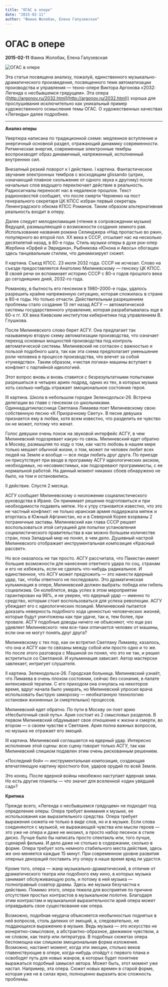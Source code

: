 ```yaml
---
title: "ОГАС в опере"
date: "2015-02-11"
author: "Фаина Жолобак, Елена Галузевская"
---
```


# ОГАС в опере

**2015-02-11** Фаина Жолобак, Елена Галузевская

![ОГАС в опере](http://argonov.ru/images/covers/2032-402.jpg)

Эта статья посвящена анализу, пожалуй, единственного музыкально-драматического произведения, посвященного теме автоматизации производства и управления — техно-опере Виктора Аргонова «2032: Легенда о несбывшемся грядущем». Эта опера ([http://argonov.ru/2032.html](http://argonov.ru/2032.html)) хороша для прослушивания исключительно как уникальный пример художественного осмысления темы ОГАС. О художественных качествах «Легенды» далее подробнее.

***

**Анализ оперы**

Увертюра написана по традиционной схеме: медленное вступление и энергичный основной раздел, отражающий динамику современности. Ритмическая энергия, современные электронные тембры воспроизводят образ динамичный, напряженный, исполненный внутренних сил.

Внезапный резкий поворот к I действию. I картина. Фантастическое звучание электронных тембров с восходящим glissando (штрих, означающий плавное скольжение от одного звука к другому) после начальных слов ведущего переключает действие в реальность. Радиосигналы переносят нас в недалекое прошлое. Текст радионовостей сообщает, что после смерти Черненко на пост генерального секретаря ЦК КПСС избран первый секретарь Ленинградского обкома КПСС Романов. Таким образом альтернативная реальность входит в оперу.

Далее следует мелодекламация (чтение в сопровождении музыки) Ведущей, размышляющей о возможности создания земного рая. Использование названия романа Селинджера «Над пропастью во ржи», популярного во второй пол. XX века в СССР, отсылает нас на несколько десятилетий назад, в 80-е годы. Стиль музыки оперы в духе рок-опер Жербина «Орфей и Эвридика», Рыбникова «Юнона и Авось» обогащен здесь танцевальным стилем, что динамизирует сюжет.

II картина. Съезд КПСС. 23 июля 2032 года. СССР не исчезал. Слово на съезде предоставляется Анатолию Милиневскому — генсеку ЦК КПСС. В своей речи он вспоминает историю СССР с 80-х годов прошлого века до сегодняшних дней, 2032-го года.

Романову, в бытность его генсеком в 1980–2000-е годы, удалось разрешить крайне напряженную ситуацию, которая сложилась в стране в 80-е годы. Но только отчасти. Действительным разрешением проблемы стало создание 13 лет назад АСГУ — автоматической системы государственного управления, которая разрабатывалась еще в 60-х гг. XX века Киевским институтом кибернетики под управлением В. Глушкова.

После Милиневского слово берет АСГУ. Она предлагает так называемую вторую схему автоматизации производства, что означает переход основных мощностей производства под контроль автоматической системы. Милиневский не согласен с важностью и пользой подобного шага, так как эта схема предполагает уменьшение роли человека в процессе производства, что влечет за собой «тунеядство». Таким образом, «чистая логика» машины вступает в конфликт с партийной идеологией.

Этот вопрос вновь и вновь ставится с безрезультатными попытками разрешиться в четырех ариях подряд, одних из тех, в которых музыка хоть сколько-нибудь отражает эмоциональное состояние героя.

III картина. Школа в небольшом городке Зеленодольск-26. Встреча делегации во главе с генсеком со школьниками. Одиннадцатиклассница Светлана Лимаева поет Милиневскому свою собственную песню «К Призрачному Свету». В песне девушка признается ему в любви, хотя всем известно, что разделить ее чувство он не может, потому что женат.

Голос девушки очень похож на звуковой интерфейс АСГУ, в чем Милиневский подозревает какую-то связь. Милиневский едет обратно в Москву, размышляя по ходу о том, как часто любовь в нашем мире только мешает обычной жизни, о том, может ли человек любит всех людей на Земле и вообще — все люди любить друг друга. По приезде он присутствует при вводе в программу АСГУ идеологических аксиом, необходимых, но несовместимых, как подозревают программисты, с ее нормальной работой. На данный момент никаких сбоев обнаружено не было, на том и остановились.

II действие. Спустя 2 месяца.

АСГУ сообщает Милиневскому о низложении социалистического руководства в Иране. Он принимает решение подготовиться и при необходимости подавить мятеж. Но к утру становится известно, что это не частный конфликт: не только иранская армия поддержала мятеж и вторглась в Южный Афганистан, но и в Северной Корее взорваны 2 пограничные заставы. Милиневский как глава СССР решает воспользоваться этой ситуацией для попытки установления социалистического правительства в как можно большем количестве стран, пока Западный мир не понял, в чем дело. Душевный настрой Милиневского отображает инструментальная композиция «Красный рассвет».

Но все оказалось не так просто. АСГУ рассчитала, что Пакистан имеет большие возможности для нанесения ответного удара по соц. странам и его не избежать, если не сделать что-нибудь радикальное. И единственное, что АСГУ может предложить — это нанести ядерный удар, так, чтобы ответного не последовало. Это драматическая кульминация в опере, Милиневский должен выбрать: победа или гибель социализма. Он колеблется, ведь успех в этом мероприятии гарантирован на 98%, и не уверен, что ядерный удар — именно то средство, которым стоит воспользоваться для успеха революции. АСГУ убеждает его с идеологических позиций. Милиневский пытается доказать неверность подобного хода ценностью человеческих жизней, которые будут уничтожены как при удаче, так и, тем более, при провале. АСГУ подобные доводы ничего не объясняют, что еще раз удивляет Милиневского: чем все-таки отличается человек от машины, если они не могут понять друг друга?

Милиневскому с тех пор, как он встретил Светлану Лимаеву, казалось, что она и АСГУ как-то связаны между собой или просто одно и то же. Но после этого разговора с Машиной он понял, что это не так, и решил встретиться со Светланой. И кульминация зависает. Автор мастерски завлекает, интригует слушателя.

II картина. Зеленодольск-26. Городская больница. Милиневский узнаёт, что Лимаева в очень плохом состоянии, сейчас без сознания, в палате интенсивной терапии. С его приходом она очнулась на некоторое время, вдруг начала было умирать, но Милиневский упросил врача использовать быструю заморозку — необкатанную технологию остановки жизненных (и смертельных) процессов.

Милиневский едет обратно. По пути в Москву он поет арию «Несбыточный свой путь». Ария состоит из 2 смысловых разделов. В первом Милиневский обдумывает свое отношение к жизни и смерти, во втором — о своем чувстве к Светлане. Ария полна важных вопросов, но музыка не отражает его эмоций.

III картина. Милиневский соглашается на ядерный удар. Интересно исполнение этой сцены: всю сцену говорит только АСГУ, так как Милиневский слишком подавлен этим очень рискованным решением.

«Последний бой» — инструментальная композиция, создающая впечатляющую картину яростного боя, ударов орудий по всей Земле.

Это конец. После ядерной войны неизбежно наступает ядерная зима. Но есть другие планеты — что значит для вселенной «один увядший сад»?

**Критика**

Прежде всего, «Легенда о несбывшемся грядущем» не подходит под определение оперы. Опера требует внимания к музыке, ее использования как выразительного средства. Опера требует выражения сюжета не только в виде слов, но и в музыке. Если слова соединяются с музыкой, не выражающей чувства или мысли героев — это уже не опера и даже не мюзикл, а просто набор песенок в стиле диско. Лучше было бы написать просто спектакль или, того лучше, сценарий фильма. И дело даже не столько в содержании, сколько в форме. Опера требует хоть немного стабильного места действия, здесь же оно меняется каждые 15 минут. При современном уровне развития оперных декораций поставить эту оперу в наше время вряд ли удастся.

Кроме того, опера — жанр музыкально-драматический, в отличие от драматического театра или подобного ему кино, в которых музыка занимает обслуживающую роль, и потому в ней музыка — полноправный соавтор драмы. Здесь же музыка безучастна к действию. Помимо этого, опера тяжела для восприятия по причине отсутствия простых контрастов в музыкальном полотне. Благодаря этим контрастам и музыкальной выразительности арий опера может оправдывать свое существование как опера.

Возможно, подобная неудача объясняется необычностью поднятых в ней вопросов, столь далеких от эмоций, а, следовательно, не поддающихся выражению в музыке. Ведь музыка — это искусство не конкретно-смысловое, а абстрактно-образное, движимое чувством, а не словом, как театр или литература. В подобных сюжетах опера беспомощна как слишком эмоциональная форма изложения. Возможно, настанет момент, когда эти эмоции, столько веков главенствующие в опере, когда-нибудь отойдут с первого плана и освободят путь для новых жанров, в которых будет понятнее выражаться подобный замысел автора. Может быть, этот момент уже настал. Например, эта опера. Сюжет новых времен в старой форме, которая уже не в силах ярко, полноценно выразить всю сложность проблемы.